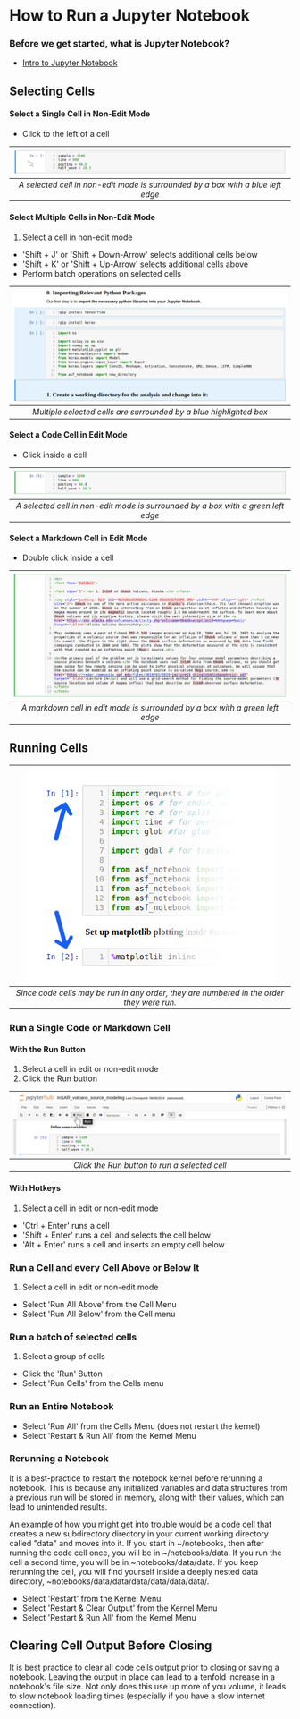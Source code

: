 # How to Run a Jupyter Notebook

### Before we get started, what is Jupyter Notebook?
- [Intro to Jupyter Notebook](jupyter_notebook_intro.md)

## Selecting Cells
#### Select a Single Cell in Non-Edit Mode
- Click to the left of a cell

 | ![Selected cell in non-edit mode](assets/select_cell_non_edit_mode.png) | 
 |:-------------:|
 | *A selected cell in non-edit mode is surrounded by a box with a blue left edge* |
 
#### Select Multiple Cells in Non-Edit Mode
1. Select a cell in non-edit mode
- 'Shift + J' or 'Shift + Down-Arrow' selects additional cells below
- 'Shift + K' or 'Shift + Up-Arrow' selects additional cells above
- Perform batch operations on selected cells

 | ![Multpile selected cells](assets/select_mult_cells.png) | 
 |:-------------:|
 | *Multiple selected cells are surrounded by a blue highlighted box* |

#### Select a Code Cell in Edit Mode
- Click inside a cell

 | ![Selected code cell in edit mode](assets/select_cell_edit_mode.png) | 
 |:-------------:|
 | *A selected cell in non-edit mode is surrounded by a box with a green left edge* |
 
#### Select a Markdown Cell in Edit Mode
- Double click inside a cell

 | ![Markdown cell in edit mode](assets/markdown_cell_edit_mode.png) | 
 |:-------------:|
 | *A markdown cell in edit mode is surrounded by a box with a green left edge* |
 
 
## Running Cells
 | ![Clicking the Run button to run a cell](assets/cell_numbers.png) | 
 |:-------------:|
 | *Since code cells may be run in any order, they are numbered in the order they were run.* |

### Run a Single Code or Markdown Cell
#### With the Run Button
1. Select a cell in edit or non-edit mode
1. Click the Run button

 | ![Clicking the Run button to run a cell](assets/run_button.png) | 
 |:-------------:|
 | *Click the Run button to run a selected cell* |
 
#### With Hotkeys 
1. Select a cell in edit or non-edit mode
- 'Ctrl + Enter' runs a cell
- 'Shift + Enter' runs a cell and selects the cell below
- 'Alt + Enter' runs a cell and inserts an empty cell below

### Run a Cell and every Cell Above or Below It
1. Select a cell in edit or non-edit mode
- Select 'Run All Above' from the Cell Menu
- Select 'Run All Below' from the Cell menu

### Run a batch of selected cells
1. Select a group of cells
- Click the 'Run' Button
- Select 'Run Cells' from the Cells menu

### Run an Entire Notebook
- Select 'Run All' from the Cells Menu (does not restart the kernel)
- Select 'Restart & Run All' from the Kernel Menu

### Rerunning a Notebook
It is a best-practice to restart the notebook kernel before rerunning a notebook. This is because any initialized variables and data structures from a previous run will be stored in memory, along with their values, which can lead to unintended results.

An example of how you might get into trouble would be a code cell that creates a new subdirectory directory in your current working directory called "data" and moves into it. If you start in ~/notebooks, then after running the code cell once, you will be in ~/notebooks/data. If you run the cell a second time, you will be in ~notebooks/data/data. If you keep rerunning the cell, you will find yourself inside a deeply nested data directory, ~notebooks/data/data/data/data/data/data/. 
  
- Select 'Restart' from the Kernel Menu
- Select 'Restart & Clear Output' from the Kernel Menu
- Select 'Restart & Run All' from the Kernel Menu

## Clearing Cell Output Before Closing

It is best practice to clear all code cells output prior to closing or saving a notebook. Leaving the output in place can lead to a tenfold increase in a notebook's file size. Not only does this use up more of you volume, it leads to slow notebook loading times (especially if you have a slow internet connection).


 
 




